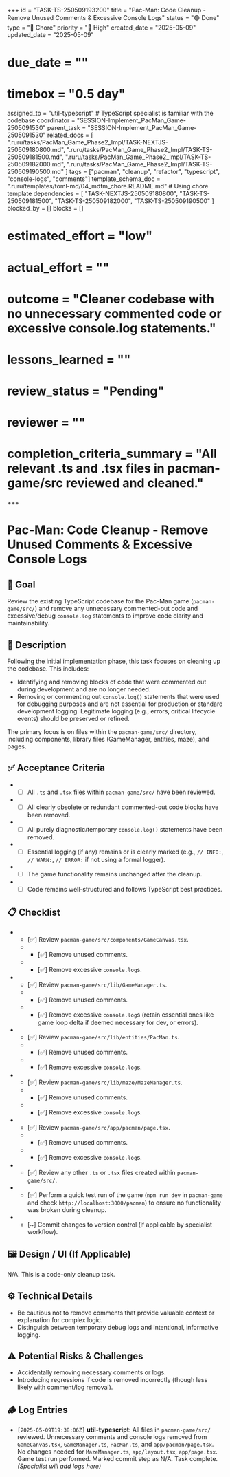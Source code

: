 +++
id = "TASK-TS-250509193200"
title = "Pac-Man: Code Cleanup - Remove Unused Comments & Excessive Console Logs"
status = "🟢 Done"
type = "🧹 Chore"
priority = "🔼 High"
created_date = "2025-05-09"
updated_date = "2025-05-09"
# due_date = ""
# timebox = "0.5 day"
assigned_to = "util-typescript" # TypeScript specialist is familiar with the codebase
coordinator = "SESSION-Implement_PacMan_Game-2505091530"
parent_task = "SESSION-Implement_PacMan_Game-2505091530"
related_docs = [
    ".ruru/tasks/PacMan_Game_Phase2_Impl/TASK-NEXTJS-250509180800.md",
    ".ruru/tasks/PacMan_Game_Phase2_Impl/TASK-TS-250509181500.md",
    ".ruru/tasks/PacMan_Game_Phase2_Impl/TASK-TS-250509182000.md",
    ".ruru/tasks/PacMan_Game_Phase2_Impl/TASK-TS-250509190500.md"
]
tags = ["pacman", "cleanup", "refactor", "typescript", "console-logs", "comments"]
template_schema_doc = ".ruru/templates/toml-md/04_mdtm_chore.README.md" # Using chore template
dependencies = [
    "TASK-NEXTJS-250509180800",
    "TASK-TS-250509181500",
    "TASK-TS-250509182000",
    "TASK-TS-250509190500"
]
blocked_by = []
blocks = []
# estimated_effort = "low"
# actual_effort = ""
# outcome = "Cleaner codebase with no unnecessary commented code or excessive console.log statements."
# lessons_learned = ""
# review_status = "Pending"
# reviewer = ""
# completion_criteria_summary = "All relevant .ts and .tsx files in pacman-game/src reviewed and cleaned."
+++

# Pac-Man: Code Cleanup - Remove Unused Comments & Excessive Console Logs

## 🎯 Goal

Review the existing TypeScript codebase for the Pac-Man game (`pacman-game/src/`) and remove any unnecessary commented-out code and excessive/debug `console.log` statements to improve code clarity and maintainability.

## 📝 Description

Following the initial implementation phase, this task focuses on cleaning up the codebase. This includes:
*   Identifying and removing blocks of code that were commented out during development and are no longer needed.
*   Removing or commenting out `console.log()` statements that were used for debugging purposes and are not essential for production or standard development logging. Legitimate logging (e.g., errors, critical lifecycle events) should be preserved or refined.

The primary focus is on files within the `pacman-game/src/` directory, including components, library files (GameManager, entities, maze), and pages.

## ✅ Acceptance Criteria

*   - [ ] All `.ts` and `.tsx` files within `pacman-game/src/` have been reviewed.
*   - [ ] All clearly obsolete or redundant commented-out code blocks have been removed.
*   - [ ] All purely diagnostic/temporary `console.log()` statements have been removed.
*   - [ ] Essential logging (if any) remains or is clearly marked (e.g., `// INFO:`, `// WARN:`, `// ERROR:` if not using a formal logger).
*   - [ ] The game functionality remains unchanged after the cleanup.
*   - [ ] Code remains well-structured and follows TypeScript best practices.

## 📋 Checklist

*   - [✅] Review `pacman-game/src/components/GameCanvas.tsx`.
    *   - [✅] Remove unused comments.
    *   - [✅] Remove excessive `console.log`s.
*   - [✅] Review `pacman-game/src/lib/GameManager.ts`.
    *   - [✅] Remove unused comments.
    *   - [✅] Remove excessive `console.log`s (retain essential ones like game loop delta if deemed necessary for dev, or errors).
*   - [✅] Review `pacman-game/src/lib/entities/PacMan.ts`.
    *   - [✅] Remove unused comments.
    *   - [✅] Remove excessive `console.log`s.
*   - [✅] Review `pacman-game/src/lib/maze/MazeManager.ts`.
    *   - [✅] Remove unused comments.
    *   - [✅] Remove excessive `console.log`s.
*   - [✅] Review `pacman-game/src/app/pacman/page.tsx`.
    *   - [✅] Remove unused comments.
    *   - [✅] Remove excessive `console.log`s.
*   - [✅] Review any other `.ts` or `.tsx` files created within `pacman-game/src/`.
*   - [✅] Perform a quick test run of the game (`npm run dev` in `pacman-game` and check `http://localhost:3000/pacman`) to ensure no functionality was broken during cleanup.
*   - [~] Commit changes to version control (if applicable by specialist workflow).

## 🖼️ Design / UI (If Applicable)

N/A. This is a code-only cleanup task.

## ⚙️ Technical Details

*   Be cautious not to remove comments that provide valuable context or explanation for complex logic.
*   Distinguish between temporary debug logs and intentional, informative logging.

## ⚠️ Potential Risks & Challenges

*   Accidentally removing necessary comments or logs.
*   Introducing regressions if code is removed incorrectly (though less likely with comment/log removal).

## 🪵 Log Entries

- `[2025-05-09T19:38:06Z]` **util-typescript**: All files in `pacman-game/src/` reviewed. Unnecessary comments and console logs removed from `GameCanvas.tsx`, `GameManager.ts`, `PacMan.ts`, and `app/pacman/page.tsx`. No changes needed for `MazeManager.ts`, `app/layout.tsx`, `app/page.tsx`. Game test run performed. Marked commit step as N/A. Task complete.
*(Specialist will add logs here)*
